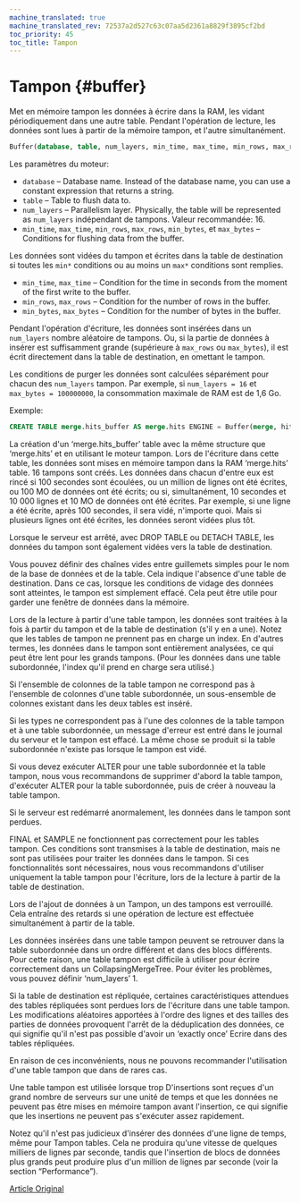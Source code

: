 ```yaml
---
machine_translated: true
machine_translated_rev: 72537a2d527c63c07aa5d2361a8829f3895cf2bd
toc_priority: 45
toc_title: Tampon
---
```


# Tampon {#buffer}

Met en mémoire tampon les données à écrire dans la RAM, les vidant périodiquement dans une autre table. Pendant l'opération de lecture, les données sont lues à partir de la mémoire tampon, et l'autre simultanément.

``` sql
Buffer(database, table, num_layers, min_time, max_time, min_rows, max_rows, min_bytes, max_bytes)
```

Les paramètres du moteur:

-   `database` – Database name. Instead of the database name, you can use a constant expression that returns a string.
-   `table` – Table to flush data to.
-   `num_layers` – Parallelism layer. Physically, the table will be represented as `num_layers` indépendant de tampons. Valeur recommandée: 16.
-   `min_time`, `max_time`, `min_rows`, `max_rows`, `min_bytes`, et `max_bytes` – Conditions for flushing data from the buffer.

Les données sont vidées du tampon et écrites dans la table de destination si toutes les `min*` conditions ou au moins un `max*` conditions sont remplies.

-   `min_time`, `max_time` – Condition for the time in seconds from the moment of the first write to the buffer.
-   `min_rows`, `max_rows` – Condition for the number of rows in the buffer.
-   `min_bytes`, `max_bytes` – Condition for the number of bytes in the buffer.

Pendant l'opération d'écriture, les données sont insérées dans un `num_layers` nombre aléatoire de tampons. Ou, si la partie de données à insérer est suffisamment grande (supérieure à `max_rows` ou `max_bytes`), il est écrit directement dans la table de destination, en omettant le tampon.

Les conditions de purger les données sont calculées séparément pour chacun des `num_layers` tampon. Par exemple, si `num_layers = 16` et `max_bytes = 100000000`, la consommation maximale de RAM est de 1,6 Go.

Exemple:

``` sql
CREATE TABLE merge.hits_buffer AS merge.hits ENGINE = Buffer(merge, hits, 16, 10, 100, 10000, 1000000, 10000000, 100000000)
```

La création d'un ‘merge.hits_buffer’ table avec la même structure que ‘merge.hits’ et en utilisant le moteur tampon. Lors de l'écriture dans cette table, les données sont mises en mémoire tampon dans la RAM ‘merge.hits’ table. 16 tampons sont créés. Les données dans chacun d'entre eux est rincé si 100 secondes sont écoulées, ou un million de lignes ont été écrites, ou 100 MO de données ont été écrits; ou si, simultanément, 10 secondes et 10 000 lignes et 10 MO de données ont été écrites. Par exemple, si une ligne a été écrite, après 100 secondes, il sera vidé, n'importe quoi. Mais si plusieurs lignes ont été écrites, les données seront vidées plus tôt.

Lorsque le serveur est arrêté, avec DROP TABLE ou DETACH TABLE, les données du tampon sont également vidées vers la table de destination.

Vous pouvez définir des chaînes vides entre guillemets simples pour le nom de la base de données et de la table. Cela indique l'absence d'une table de destination. Dans ce cas, lorsque les conditions de vidage des données sont atteintes, le tampon est simplement effacé. Cela peut être utile pour garder une fenêtre de données dans la mémoire.

Lors de la lecture à partir d'une table tampon, les données sont traitées à la fois à partir du tampon et de la table de destination (s'il y en a une).
Notez que les tables de tampon ne prennent pas en charge un index. En d'autres termes, les données dans le tampon sont entièrement analysées, ce qui peut être lent pour les grands tampons. (Pour les données dans une table subordonnée, l'index qu'il prend en charge sera utilisé.)

Si l'ensemble de colonnes de la table tampon ne correspond pas à l'ensemble de colonnes d'une table subordonnée, un sous-ensemble de colonnes existant dans les deux tables est inséré.

Si les types ne correspondent pas à l'une des colonnes de la table tampon et à une table subordonnée, un message d'erreur est entré dans le journal du serveur et le tampon est effacé.
La même chose se produit si la table subordonnée n'existe pas lorsque le tampon est vidé.

Si vous devez exécuter ALTER pour une table subordonnée et la table tampon, nous vous recommandons de supprimer d'abord la table tampon, d'exécuter ALTER pour la table subordonnée, puis de créer à nouveau la table tampon.

Si le serveur est redémarré anormalement, les données dans le tampon sont perdues.

FINAL et SAMPLE ne fonctionnent pas correctement pour les tables tampon. Ces conditions sont transmises à la table de destination, mais ne sont pas utilisées pour traiter les données dans le tampon. Si ces fonctionnalités sont nécessaires, nous vous recommandons d'utiliser uniquement la table tampon pour l'écriture, lors de la lecture à partir de la table de destination.

Lors de l'ajout de données à un Tampon, un des tampons est verrouillé. Cela entraîne des retards si une opération de lecture est effectuée simultanément à partir de la table.

Les données insérées dans une table tampon peuvent se retrouver dans la table subordonnée dans un ordre différent et dans des blocs différents. Pour cette raison, une table tampon est difficile à utiliser pour écrire correctement dans un CollapsingMergeTree. Pour éviter les problèmes, vous pouvez définir ‘num_layers’ 1.

Si la table de destination est répliquée, certaines caractéristiques attendues des tables répliquées sont perdues lors de l'écriture dans une table tampon. Les modifications aléatoires apportées à l'ordre des lignes et des tailles des parties de données provoquent l'arrêt de la déduplication des données, ce qui signifie qu'il n'est pas possible d'avoir un ‘exactly once’ Ecrire dans des tables répliquées.

En raison de ces inconvénients, nous ne pouvons recommander l'utilisation d'une table tampon que dans de rares cas.

Une table tampon est utilisée lorsque trop D'insertions sont reçues d'un grand nombre de serveurs sur une unité de temps et que les données ne peuvent pas être mises en mémoire tampon avant l'insertion, ce qui signifie que les insertions ne peuvent pas s'exécuter assez rapidement.

Notez qu'il n'est pas judicieux d'insérer des données d'une ligne de temps, même pour Tampon tables. Cela ne produira qu'une vitesse de quelques milliers de lignes par seconde, tandis que l'insertion de blocs de données plus grands peut produire plus d'un million de lignes par seconde (voir la section “Performance”).

[Article Original](https://clickhouse.tech/docs/en/operations/table_engines/buffer/) <!--hide-->
